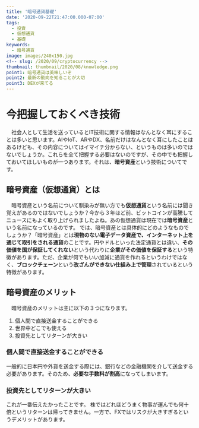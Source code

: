 ```yaml
---
title: '暗号通貨基礎'
date: '2020-09-22T21:47:00.000-07:00'
tags:
  - 投資
  - 仮想通貨
  - 基礎
keywords:
  - 暗号通貨
image: images/240x150.jpg
<!-- slug: /2020/09/cryptocurrency -->
thumbnail: thumbnail/2020/08/knowledge.png
point1: 暗号通貨は美味しいぞ
point2: 最新の動向を知ることが大切
point3: DEXが来てる
---
```


# 今把握しておくべき技術
　社会人として生活を送っているとIT技術に関する情報はなんとなく耳にすることは多いと思います。AIやIoT、ARやDX、名前だけはなんとなく耳にしたことはあるけども、その内容についてはイマイチ分からない、というものは多いのではないでしょうか。これらを全て把握する必要はないのですが、その中でも把握しておいてほしいものが一つあります。それは、**暗号資産**という技術についてです。
 
## 暗号資産（仮想通貨）とは
　暗号資産という名前について馴染みが無い方でも**仮想通貨**という名前には聞き覚えがあるのではないでしょうか？今から３年ほど前、ビットコインが高騰してニュースにもよく取り上げられましたよね。あの仮想通貨は現在では**暗号資産**という名前になっているのです。
 では、暗号資産とは具体的にどのようなものでしょうか？「暗号資産」とは**現物のない電子データ資産で、インターネット上を通じて取引をされる通貨**のことです。円やドルといった法定通貨とは違い、**その価値を国が保証してくれない**という代わりに**企業がその価値を保証する**という特徴があります。ただ、企業が何でもいい加減に通貨を作れるというわけではなく、**ブロックチェーン**という**改ざんができない仕組み上で管理**されているという特徴があります。

## 暗号資産のメリット
　暗号資産のメリットは主に以下の３つになります。
 1. 個人間で直接送金することができる
 2. 世界中どこでも使える
 3. 投資先としてリターンが大きい

### 個人間で直接送金することができる
一般的に日本円や外貨を送金する際には、銀行などの金融機関を介して送金する必要があります。そのため、**必要な手数料が割高**になってしまいます。

### 投資先としてリターンが大きい
これが一番伝えたかったことです。
株ではどれほどうまく物事が運んでも何十倍というリターンは帰ってきません。一方で、FXではリスクが大きすぎるというデメリットがあります。



 